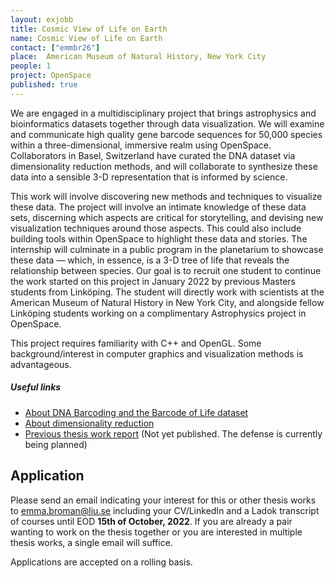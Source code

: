 ```yaml
---
layout: exjobb
title: Cosmic View of Life on Earth
name: Cosmic View of Life on Earth
contact: ["emmbr26"]
place:  American Museum of Natural History, New York City
people: 1
project: OpenSpace
published: true
---
```


We are engaged in a multidisciplinary project that brings astrophysics and bioinformatics datasets together through data visualization. We will examine and communicate high quality gene barcode sequences for 50,000 species within a three-dimensional, immersive realm using OpenSpace. Collaborators in Basel, Switzerland have curated the DNA dataset via dimensionality reduction methods, and will collaborate to synthesize these data into a sensible 3-D representation that is informed by science.
 
This work will involve discovering new methods and techniques to visualize these data. The project will involve an intimate knowledge of these data sets, discerning which aspects are critical for storytelling, and devising new visualization techniques around those aspects. This could also include building tools within OpenSpace to highlight these data and stories. The internship will culminate in a public program in the planetarium to showcase these data — which, in essence, is a 3-D tree of life that reveals the relationship between species. Our goal is to recruit one student to continue the work started on this project in January 2022 by previous Masters students from Linköping. The student will directly work with scientists at the American Museum of Natural History in New York City, and alongside fellow Linköping students working on a complimentary Astrophysics project in OpenSpace.

This project requires familiarity with C++ and OpenGL. Some background/interest in computer graphics and visualization methods is advantageous.

##### Useful links
- [About DNA Barcoding and the Barcode of Life dataset](https://ibol.org/about/dna-barcoding/)
- [About dimensionality reduction](https://towardsdatascience.com/11-dimensionality-reduction-techniques-you-should-know-in-2021-dcb9500d388b)
- [Previous thesis work report](https://weber.itn.liu.se/~emmbr26/Cosmic%20View%20of%20Life%20on%20Earth_paper%20draft.pdf) (Not yet published. The defense is currently being planned)

## Application
Please send an email indicating your interest for this or other thesis works to [emma.broman@liu.se](mailto:emma.broman@liu.se) including your CV/LinkedIn and a Ladok transcript of courses until EOD **15th of October, 2022**. If you are already a pair wanting to work on the thesis together or you are interested in multiple thesis works, a single email will suffice. 

Applications are accepted on a rolling basis.
